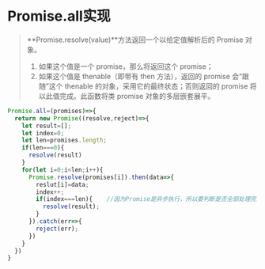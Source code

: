 # Promise.all实现

> **Promise.resolve(value)**方法返回一个以给定值解析后的 Promise 对象。
>
> 1. 如果这个值是一个 promise，那么将返回这个 promise；
> 2. 如果这个值是 thenable（即带有 then 方法），返回的 promise 会“跟随”这个 thenable 的对象，采用它的最终状态；否则返回的 promise 将以此值完成。此函数将类 promise 对象的多层嵌套展平。

```js
Promise.all=(promises)=>{
  return new Promise((resolve,reject)=>{
    let result=[];
    let index=0;
    let len=promises.length;
    if(len===0){
      resolve(result)
    }
    for(let i=0;i<len;i++){
      Promise.resolve(promises[i]).then(data=>{
        reslut[i]=data;
        index++;
        if(index===len){	//因为Promise是异步执行，所以要判断是否全部处理完成
          resolve(result);
        }
      }).catch(err=>{
        reject(err);
      })
    }
  })
}
```

